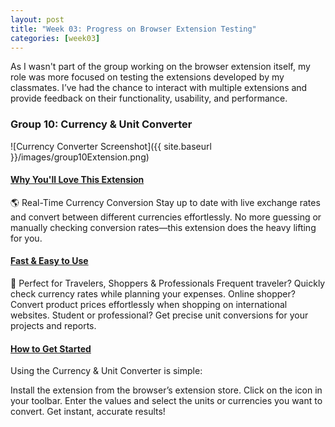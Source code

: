 ```yaml
---
layout: post
title: "Week 03: Progress on Browser Extension Testing"
categories: [week03]
---
```


As I wasn't part of the group working on the browser extension itself, my role was more focused on testing the extensions developed by my classmates. I’ve had the chance to interact with multiple extensions and provide feedback on their functionality, usability, and performance.

### Group 10: Currency & Unit Converter
![Currency Converter Screenshot]({{ site.baseurl }}/images/group10Extension.png)

#### <u>Why You'll Love This Extension</u>

🌎 Real-Time Currency Conversion
Stay up to date with live exchange rates and convert between different currencies effortlessly. No more guessing or manually checking conversion rates—this extension does the heavy lifting for you.

#### <u>Fast & Easy to Use</u>
🌟 Perfect for Travelers, Shoppers & Professionals
Frequent traveler? Quickly check currency rates while planning your expenses.
Online shopper? Convert product prices effortlessly when shopping on international websites.
Student or professional? Get precise unit conversions for your projects and reports.

#### <u>How to Get Started</u>

Using the Currency & Unit Converter is simple:

Install the extension from the browser’s extension store.
Click on the icon in your toolbar.
Enter the values and select the units or currencies you want to convert.
Get instant, accurate results!